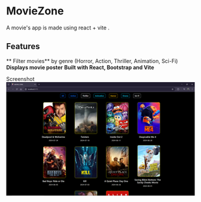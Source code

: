 # MovieZone
A movie's app is made using  react + vite .

## Features 
** Filter movies** by genre (Horror, Action, Thriller, Animation, Sci-Fi)
**Displays movie poster**
**Built with React, Bootstrap and Vite**

Screenshot
![MovieZone Preview](https://github.com/ravivyas014/MovieZone/blob/main/Screenshot%20(57).png?raw=true)
